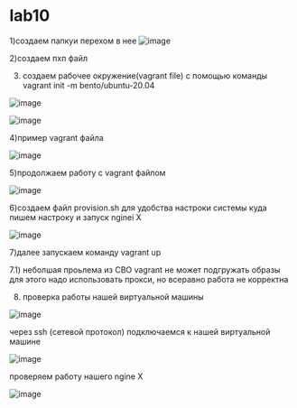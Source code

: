 # lab10
1)создаем папкуи перехом в нее
![image](https://user-images.githubusercontent.com/90716549/169365023-120a011c-66cb-454f-9a9b-27ad97037fe2.png)

2)создаем пхп файл 

3) создаем рабочее окружение(vagrant file) c помощью команды vagrant init -m bento/ubuntu-20.04

![image](https://user-images.githubusercontent.com/90716549/169365799-1337f698-2ffd-431d-a77c-f99d457705ab.png)

![image](https://user-images.githubusercontent.com/90716549/169365878-2e709ed8-1c86-4762-8f34-91bcadd61bbd.png)

4)пример vagrant файла 

![image](https://user-images.githubusercontent.com/90716549/169366054-1f248267-938d-4497-a23a-d2e608a2a786.png)

5)продолжаем работу с vagrant файлом

![image](https://user-images.githubusercontent.com/90716549/169372488-5d93597b-372c-4201-8a25-f4492dd56940.png)


6)создаем файл provision.sh для удобства настроки системы куда пишем настроку и запуск nginei X

![image](https://user-images.githubusercontent.com/90716549/169370140-476b02b0-db12-47b1-b4e8-7fcc9293d8a4.png)

7)далее запускаем команду vagrant up 

7.1) неболшая проьлема из СВО vagrant не может подгружать образы для этого надо использовать прокси, но всеравно работа не корректна

8) проверка работы нашей виртуальной машины  

![image](https://user-images.githubusercontent.com/90716549/169371824-57e02fb5-4a55-4188-8cf2-f30fbb76874d.png)

через ssh (сетевой протокол) подключаемся к нашей виртуальной машине 

![image](https://user-images.githubusercontent.com/90716549/169372081-80dec554-63fd-438a-88f3-f569ff679bf5.png)

проверяем работу нашего ngine X

![image](https://user-images.githubusercontent.com/90716549/169372272-c774e094-b3ce-4519-b140-d7de509e68d5.png)

